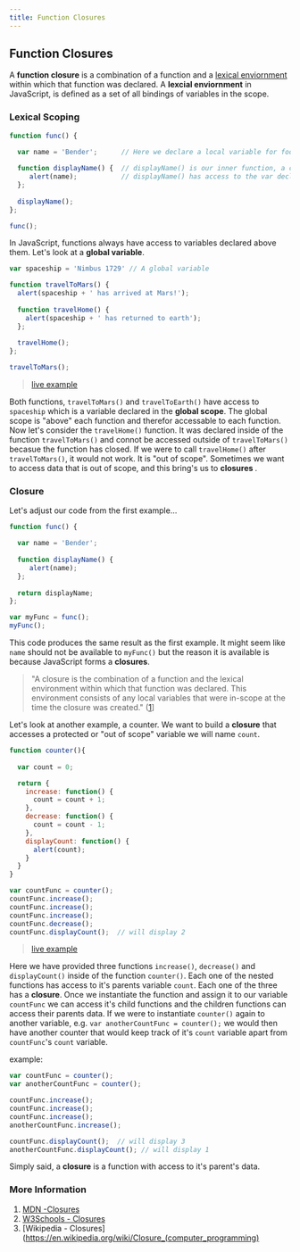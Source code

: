 ```yaml
---
title: Function Closures
---
```

## Function Closures

A <b>function closure</b> is a combination of a function and a [lexical enviornment](https://en.wikipedia.org/wiki/Closure_(computer_programming)#Lexical_environment) within which that function was declared. A <b>lexcial enviornment</b> in JavaScript, is defined as a set of all bindings of variables in the scope. 

### Lexical Scoping
```javascript
function func() {

  var name = 'Bender';      // Here we declare a local variable for foo().
 
  function displayName() {  // displayName() is our inner function, a closure. 
     alert(name);           // displayName() has access to the var declared in it's parent function.
  };
  
  displayName();
};

func();
```

In JavaScript, functions always have access to variables declared above them. Let's look at a <b>global variable</b>.

```javascript
var spaceship = 'Nimbus 1729' // A global variable

function travelToMars() {
  alert(spaceship + ' has arrived at Mars!');
  
  function travelHome() {
    alert(spaceship + ' has returned to earth');
  };
  
  travelHome();
};

travelToMars();
```
>[live example](https://codepen.io/rdev-rocks/pen/VMbaNO?editors=0010)

Both functions, `travelToMars()` and `travelToEarth()` have access to `spaceship` which is a variable declared in the <b>global scope</b>. The global scope is "above" each function and therefor accessable to each function. Now let's consider the `travelHome()` function. It was declared inside of the function `travelToMars()` and connot be accessed outside of `travelToMars()` becasue the function has closed. If we were to call `travelHome()` after `travelToMars()`, it would not work. It is "out of scope". Sometimes we want to access data that is out of scope, and this bring's us to <b> closures </b>.

### Closure

Let's adjust our code from the first example...

```javascript
function func() {

  var name = 'Bender';      
  
  function displayName() {  
     alert(name);
  };
  
  return displayName;
};

var myFunc = func();
myFunc();
```
This code produces the same result as the first example. It might seem like `name` should not be available to `myFunc()` but the reason it is available is because JavaScript forms a <b>closures</b>.

>"A closure is the combination of a function and the lexical environment within which that function was declared. This environment consists of any local variables that were in-scope at the time the closure was created." ([1](https://developer.mozilla.org/en-US/docs/Web/JavaScript/Closures#Closure)]

Let's look at another example, a counter. We want to build a <b>closure</b> that accesses a protected or "out of scope" variable we will name `count`.

```javascript
function counter(){
  
  var count = 0;

  return {
    increase: function() { 
      count = count + 1;
    },
    decrease: function() {
      count = count - 1;
    },
    displayCount: function() {
      alert(count);
    }
  }
}

var countFunc = counter();
countFunc.increase();
countFunc.increase();
countFunc.increase();
countFunc.decrease();
countFunc.displayCount();  // will display 2
```
>[live example](https://codepen.io/rdev-rocks/pen/xXdOBb?editors=0011)

Here we have provided three functions `increase()`, `decrease()` and `displayCount()` inside of the function `counter()`. Each one of the nested functions has access to it's parents variable `count`. Each one of the three has a <b>closure</b>. Once we instantiate the function and assign it to our variable `countFunc` we can access it's child functions and the children functions can access their parents data. If we were to instantiate `counter()` again to another variable, e.g. `var anotherCountFunc = counter();` we would then have another counter that would keep track of it's `count` variable apart from `countFunc`'s `count` variable.

example:
```javascript
var countFunc = counter();
var anotherCountFunc = counter();

countFunc.increase();
countFunc.increase();
countFunc.increase();
anotherCountFunc.increase();

countFunc.displayCount();  // will display 3
anotherCountFunc.displayCount(); // will display 1

```

Simply said, a <b>closure</b> is a function with access to it's parent's data. 

### More Information
1. [MDN -Closures](https://developer.mozilla.org/en-US/docs/Web/JavaScript/Closures)
2. [W3Schools - Closures](https://www.w3schools.com/js/js_function_closures.asp)
3. [Wikipedia - Closures](https://en.wikipedia.org/wiki/Closure_(computer_programming)
